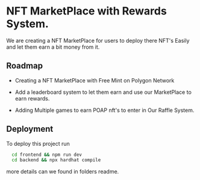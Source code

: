 
# NFT MarketPlace with Rewards System.

We are creating a NFT MarketPlace for users to deploy there NFT's Easily and let them earn a bit money from it.



## Roadmap

- Creating a NFT MarketPlace with Free Mint on Polygon Network

- Add a leaderboard system to let them earn and use our MarketPlace to earn rewards.

- Adding Multiple games to earn POAP nft's to enter in Our Raffle System.


## Deployment

To deploy this project run

```bash
  cd frontend && npm run dev
  cd backend && npx hardhat compile
```
more details can we found in folders readme.